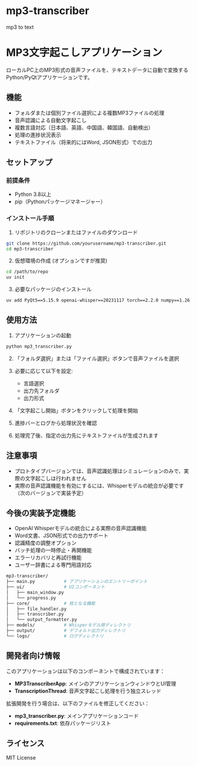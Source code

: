 # mp3-transcriber
mp3 to text
# MP3文字起こしアプリケーション

ローカルPC上のMP3形式の音声ファイルを、テキストデータに自動で変換するPython/PyQtアプリケーションです。

## 機能

- フォルダまたは個別ファイル選択による複数MP3ファイルの処理
- 音声認識による自動文字起こし
- 複数言語対応（日本語、英語、中国語、韓国語、自動検出）
- 処理の進捗状況表示
- テキストファイル（将来的にはWord, JSON形式）での出力

## セットアップ

### 前提条件

- Python 3.8以上
- pip（Pythonパッケージマネージャー）

### インストール手順

1. リポジトリのクローンまたはファイルのダウンロード

```bash
git clone https://github.com/yourusername/mp3-transcriber.git
cd mp3-transcriber
```

2. 仮想環境の作成 (オプションですが推奨)

```bash
cd /path/to/repo
uv init
```

3. 必要なパッケージのインストール

```bash
uv add PyQt5==5.15.9 openai-whisper==20231117 torch==2.2.0 numpy==1.26.3 python-docx==1.0.1t
```

## 使用方法

1. アプリケーションの起動

```bash
python mp3_transcriber.py
```

2. 「フォルダ選択」または「ファイル選択」ボタンで音声ファイルを選択

3. 必要に応じて以下を設定:
   - 言語選択
   - 出力先フォルダ
   - 出力形式

4. 「文字起こし開始」ボタンをクリックして処理を開始

5. 進捗バーとログから処理状況を確認

6. 処理完了後、指定の出力先にテキストファイルが生成されます

## 注意事項

- プロトタイプバージョンでは、音声認識処理はシミュレーションのみで、実際の文字起こしは行われません
- 実際の音声認識機能を有効にするには、Whisperモデルの統合が必要です（次のバージョンで実装予定）

## 今後の実装予定機能

- OpenAI Whisperモデルの統合による実際の音声認識機能
- Word文書、JSON形式での出力サポート
- 認識精度の調整オプション
- バッチ処理の一時停止・再開機能
- エラーリカバリと再試行機能
- ユーザー辞書による専門用語対応

```bash future plan
mp3-transcriber/
├── main.py           # アプリケーションのエントリーポイント
├── ui/               # UIコンポーネント
│   ├── main_window.py
│   └── progress.py
├── core/             # 核となる機能
│   ├── file_handler.py
│   ├── transcriber.py
│   └── output_formatter.py
├── models/           # Whisperモデル用ディレクトリ 
├── output/           # デフォルト出力ディレクトリ
└── logs/             # ログディレクトリ
```

## 開発者向け情報

このアプリケーションは以下のコンポーネントで構成されています：

- **MP3TranscriberApp**: メインのアプリケーションウィンドウとUI管理
- **TranscriptionThread**: 音声文字起こし処理を行う独立スレッド

拡張開発を行う場合は、以下のファイルを修正してください：

- **mp3_transcriber.py**: メインアプリケーションコード
- **requirements.txt**: 依存パッケージリスト

## ライセンス

MIT License